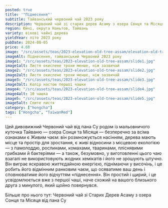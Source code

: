```yaml
---
posted: true
title: '"Піднесення"'
subtitle: Тайванський червоний чай 2023 року
description: Червоний чай зі старих дерев Асаму з озера Сонця та Місяця від пана Су, Юйчі, округа Наньтов, Тайвань, літо 2023 року, висота ~800м.
region: Юйчі, округа Наньтов, Тайвань
variety: вікові чайні дерева
yieldYear: літо 2023 року
pubDate: 2024-08-05
price: 4.68
image: "/src/assets/teas/2023-elevation-old-tree-assam/elevation-old-tree-assam.jpg"
imageAlt: Піднесення, тайванський Червоний 2023 року
image1: "/src/assets/teas/2023-elevation-old-tree-assam/slide1.jpg"
image1alt: Листя окислене трохи менше, ніж зазвичай
image2: "/src/assets/teas/2023-elevation-old-tree-assam/slide2.jpg"
image2alt: Листя окислене трохи менше, ніж зазвичай
image3: "/src/assets/teas/2023-elevation-old-tree-assam/slide3.jpg"
image3alt: Колір настою першої чашки
image4: "/src/assets/teas/2023-elevation-old-tree-assam/slide4.jpg"
image4alt: 10 чашка
image5: "/src/assets/teas/2023-elevation-old-tree-assam/slide5.jpg"
image5alt: Спите листя
category: ["hongcha"]
tags: ["Hongcha", "TaiwanRed"]
---
```


Цей дивовижний Червоний чай від пана Су родом із мальовничого куточка Тайваню — озера Сонця та Місяця — безперечно за всіма ознаками є Живим чаєм: він розмножується насінням, дерева мають місце та простір для зростання, є живі відносини з місцевою екологією — з памолоддю, рослинами, комахами, тваринами, пліснявими грибками й бактеріями — а також, безумовно, у виготовленні цього чаю взагалі не використовують жодних хемікатів і його не зрошують штучно. Він виграє яскравою життєдайною енергією, піднімаючи у височінь, і це робить його відмінним ранковим чаєм, що осяватиме ваш день і сповнюватиме його відчуттям «піднесення». Він простий і щирий, і це усвідомлюється вже з першої чаші, наче схожий на вашого близького друга з минулого, який щойно повернувся.

Більше про нього тут: Червоний чай зі Старих Дерев Асаму з озера Сонця та Місяця від пана Су
